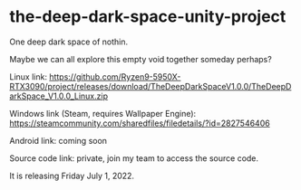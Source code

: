 # the-deep-dark-space-unity-project

One deep dark space of nothin.

Maybe we can all explore this empty void together someday perhaps?

Linux link: https://github.com/Ryzen9-5950X-RTX3090/project/releases/download/TheDeepDarkSpaceV1.0.0/TheDeepDarkSpace_V1.0.0_Linux.zip

Windows link (Steam, requires Wallpaper Engine): https://steamcommunity.com/sharedfiles/filedetails/?id=2827546406

Android link: coming soon

Source code link: private, join my team to access the source code.


It is releasing Friday July 1, 2022.
